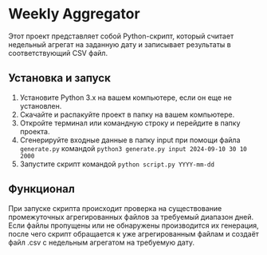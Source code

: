 # Weekly Aggregator

Этот проект представляет собой Python-скрипт, который считает недельный агрегат на заданную дату и записывает результаты в соответствующий CSV файл.

## Установка и запуск

1. Установите Python 3.x на вашем компьютере, если он еще не установлен.
2. Скачайте и распакуйте проект в папку на вашем компьютере.
3. Откройте терминал или командную строку и перейдите в папку проекта.
4. Сгенерируйте входные данные в папку input при помощи файла ````generate.py```` командой 
````python3 generate.py input 2024-09-10 30 10 2000````
5. Запустите скрипт командой ````python script.py YYYY-mm-dd````

## Функционал
При запуске скрипта происходит проверка на существование промежуточных агрегированных файлов за требуемый диапазон дней. Если файлы пропущены или не обнаружены производится их генерация, после чего скрипт обращается к уже агрегированным файлам и создаёт файл .csv с недельным агрегатом на требуемую дату.
